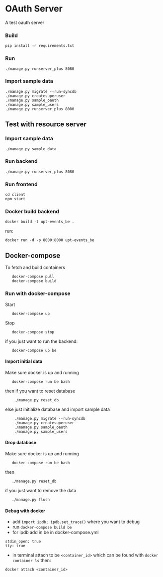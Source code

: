 # OAuth Server

A test oauth server

### Build

```shell
pip install -r requirements.txt
```

### Run

```shell
./manage.py runserver_plus 8080
```

### Import sample data

```shell
./manage.py migrate --run-syncdb
./manage.py createsuperuser
./manage.py sample_oauth
./manage.py sample_users
./manage.py runserver_plus 8080
```

## Test with resource server

### Import sample data

```shell
./manage.py sample_data
```

### Run backend

```shell
./manage.py runserver_plus 8080
```

### Run frontend

```shell
cd client
npm start
```

### Docker build backend

```shell
docker build -t upt-events_be .
```

run:

```shell
docker run -d -p 8000:8000 upt-events_be
```

## Docker-compose

To fetch and build containers

```shell
   docker-compose pull
   docker-compose build 
```

### Run with docker-compose

Start

```shell
   docker-compose up
```

Stop

```shell
   docker-compose stop
```

if you just want to run the backend:

```shell
   docker-compose up be
```

#### Import initial data

Make sure docker is up and running

```shell
   docker-compose run be bash
```

then if you want to reset database

```shell
    ./manage.py reset_db
```

else just initialize database and import sample data

```shell      
    ./manage.py migrate --run-syncdb
    ./manage.py createsuperuser
    ./manage.py sample_oauth
    ./manage.py sample_users
```

#### Drop database

Make sure docker is up and running

```shell
   docker-compose run be bash
```

then

```shell
   ./manage.py reset_db
```

if you just want to remove the data

```shell
   ./manage.py flush
```

#### Debug with docker
* add `import ipdb; ipdb.set_trace()` where you want to debug
* run `docker-compose build be`
* for ipdb add in be in docker-compose.yml

```
stdin_open: true
tty: true
```

* in terminal attach to be `<container_id>` which can be found with `docker container ls` then:

```
docker attach <container_id>
```
